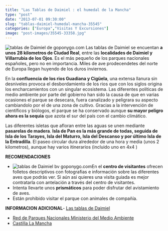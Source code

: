 ```yaml
---
title: "Las Tablas de Daimiel : el humedal de la Mancha"
type: "post"
date: "2013-07-01 09:30:00"
slug: "tablas-daimiel-humedal-mancha-35545"
categories: ["Europa","Visitas Y Excursiones"]
image: "post-images/35545-33358.jpg"
---
```


   
  
![tablas de Daimiel de goponygo.com](post-images/35545-33358.jpg "tablas de Daimiel de goponygo.com") Las tablas de Daimiel se encuentan **a unos 28 kilometros de Ciudad Real**, entre las **localidades de Daimiel y Villarrubia de los Ojos**. Es el más pequeño de los parques nacionales españoles, pero no en importancia. Miles de ave prodecendetes del norte de Europa llegan huyendo de los duros inviernos.  
  
En la **confluencia de los rios Guadiana y Cigüela**, una extensa llanura sin desniveles provoca el desbordamiento de los rios que con los siglos origina los encharcamientos con un singular ecosistema. Las diferentes políticas de medio ambiente por parte del gobierno han sido la causa de que en varias ocasiones el parque se desecara, fuera canalizado y peligrara su aspecto cambiandolo por el de una zona de cultivo. Gracias a la intervención de científicos y biólogos, el parque se ha conservado aunque **su mayor peligro ahora es la sequia** que azota el sur del país con el cambio climático.  
  
Las diferentes isletas que afloran entre las aguas se unen mediante **pasarelas de madera**. **Isla de Pan es la más grande de todas, seguida de Isla de los Tarayes, Isla del Maturro, Isla del Descanso y por último Isla de la Entradilla**. El paseo circular dura alrededor de una hora y media (unos 2 kilometros), aunque hay varios itinerarios (incluido uno en 4x4 )  
  
**RECOMENDACIONES**

- ![tablas de Daimiel bv goponygo.com](post-images/35545-33359.jpg "tablas de Daimiel bv goponygo.com")En el **centro de visitantes** ofrecen folletos descriptivos con fotografias e información sobre las diferentes aves que podrás ver. Si aún asi quieres una visita guiada es mejor contratarla con antelación a través del centro de visitantes.
- Intenta llevarte unos **prismáticos** para poder disfrutar del avistamiento de aves.
- Están prohibido visitar el parque con animales de compañía.

**INFORMACION ADICIONAL**- [Las tablas de Daimiel ](http://www.lastablasdedaimiel.com/index.php)
- [ Red de Parques Nacionales Ministerio del Medio Ambiente ](http://reddeparquesnacionales.mma.es/parques/daimiel/index.htm)
- [ Castilla La Mancha](http://www.castillalamancha.es/medioambiente/SP/contenidos/EspaciosNaturales/Default.asp?Registro=1&Opcion=DetalleProtegidos&Ant=Protegidos&Anterior=Espacios%20Protegidos)